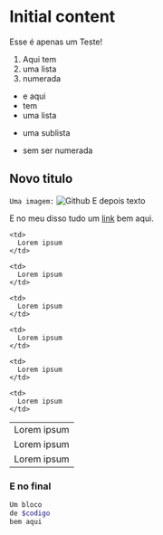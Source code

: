 # Initial content

Esse é apenas um Teste!

1.  Aqui tem
2.  uma lista
3.  numerada

*   e aqui
*   tem
*   uma lista
-   uma sublista
*   sem ser numerada

## Novo titulo

`Uma imagem:` ![][1] 
E depois texto

E no meu disso tudo um [link][2] bem aqui.

<table style="width:100%">
  <tr>
    <td>
      Lorem ipsum
    </td>
    
    <td>
      Lorem ipsum
    </td>
    
    <td>
      Lorem ipsum
    </td>
  </tr>
  
  <tr>
    <td>
      Lorem ipsum
    </td>
    
    <td>
      Lorem ipsum
    </td>
    
    <td>
      Lorem ipsum
    </td>
  </tr>
  
  <tr>
    <td>
      Lorem ipsum
    </td>
    
    <td>
      Lorem ipsum
    </td>
    
    <td>
      Lorem ipsum
    </td>
  </tr>
</table>

### E no final

```php
Um bloco
de $codigo
bem aqui
```

 [1]: https://a248.e.akamai.net/assets.github.com/images/modules/about_page/octocat.png?1340659511 "Github"
 [2]: http://google.com